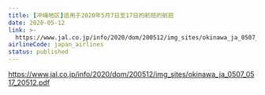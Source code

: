 ```yaml
---
title: [冲绳地区]适用于2020年5月7日至17日的航班的航班
date: 2020-05-12
link: >-
  https://www.jal.co.jp/info/2020/dom/200512/img_sites/okinawa_ja_0507_0517_20512.pdf
airlineCode: japan_airlines
status: published
---
```

https://www.jal.co.jp/info/2020/dom/200512/img_sites/okinawa_ja_0507_0517_20512.pdf